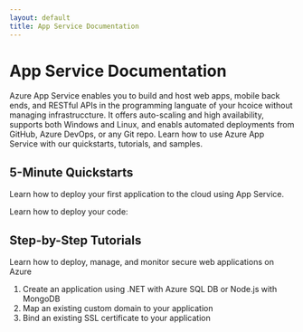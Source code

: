```yaml
---
layout: default
title: App Service Documentation
---
```

# App Service Documentation
Azure App Service enables you to build and host web apps, mobile back ends, and RESTful APIs in the
programming languate of your hcoice without managing infrastruccture. It offers auto-scaling and high
availability, supports both Windows and Linux, and enabls automated deployments from GitHub, Azure
DevOps, or any Git repo. Learn how to use Azure App Service with our quickstarts, tutorials, and samples.

## 5-Minute Quickstarts
Learn how to deploy your first application to the cloud using App Service.

Learn how to deploy your code:

## Step-by-Step Tutorials
Learn how to deploy, manage, and monitor secure web applications on Azure
1. Create an application using .NET with Azure SQL DB or Node.js with MongoDB
2. Map an existing custom domain to your application
3. Bind an existing SSL certificate to your application

